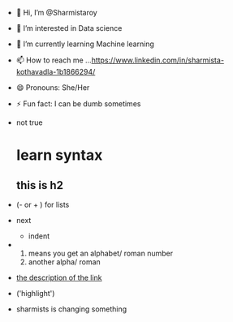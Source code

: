 - 👋 Hi, I’m @Sharmistaroy
- 👀 I’m interested in Data science
- 🌱 I’m currently learning Machine learning
- 📫 How to reach me ...https://www.linkedin.com/in/sharmista-kothavadla-1b1866294/
- 😄 Pronouns: She/Her
- ⚡ Fun fact: I can be dumb sometimes
- not true
  # learn syntax <br>
  ## this is h2
 - (- or + ) for lists
 - next
    - indent
 - 1. means you get an alphabet/ roman number
   2. another alpha/ roman
  
 - [the description of the link](link)
 - ('highlight')
 - sharmists is changing something
 

<!---
Sharmistaroy/Sharmistaroy is a ✨ special ✨ repository because its `README.md` (this file) appears on your GitHub profile.
You can click the Preview link to take a look at your changes.
--->

